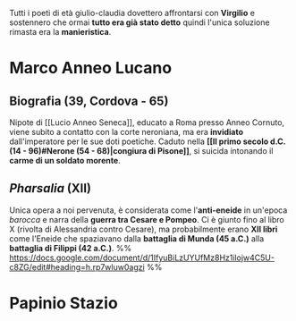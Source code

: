 Tutti i poeti di età giulio-claudia dovettero affrontarsi con **Virgilio** e sostennero che ormai **tutto era già stato detto** quindi l'unica soluzione rimasta era la **manieristica**.
# Marco Anneo Lucano
## Biografia (39, Cordova - 65)
Nipote di [[Lucio Anneo Seneca]], educato a Roma presso Anneo Cornuto, viene subito a contatto con la corte neroniana, ma era **invidiato** dall'imperatore per le sue doti poetiche. Caduto nella **[[Il primo secolo d.C. (14 - 96)#Nerone (54 - 68)|congiura di Pisone]]**, si suicida intonando il **carme di un soldato morente**.
## *Pharsalia* (XII)
Unica opera a noi pervenuta, è considerata come l'**anti-eneide** in un'epoca *barocca* e narra della **guerra tra Cesare e Pompeo**. Ci è giunto fino al libro X (rivolta di Alessandria contro Cesare), ma probabilmente erano **XII libri** come l'Eneide che spaziavano dalla **battaglia di Munda (45 a.C.)** alla **battaglia di Filippi (42 a.C.)**.
%% https://docs.google.com/document/d/1IfyuBiLzUYUfMz8Hz1ilojw4C5U-c8ZG/edit#heading=h.rp7wluw0agzi %%
# Papinio Stazio